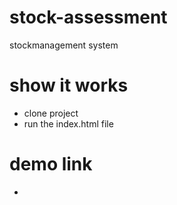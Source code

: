 # stock-assessment
stockmanagement system
# show it works
- clone project
- run the index.html file
# demo link
- 
